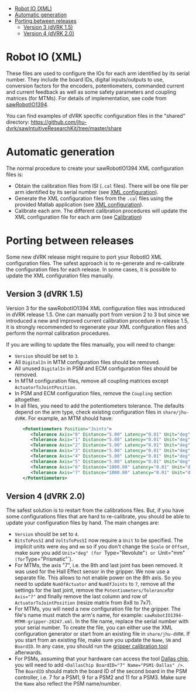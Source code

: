 <!--ts-->
   * [Robot IO (XML)](#robot-io-xml)
   * [Automatic generation](#automatic-generation)
   * [Porting between releases](#porting-between-releases)
      * [Version 3 (dVRK 1.5)](#version-3-dvrk-15)
      * [Version 4 (dVRK 2.0)](#version-4-dvrk-20)

<!-- Added by: anton, at: 2021-04-05T15:25-04:00 -->

<!--te-->

# Robot IO (XML)

These files are used to configure the IOs for each arm identified by its serial number.  They include the board IDs, digital inputs/outputs to use, conversion factors for the encoders, potentiometers, commanded current and current feedback as well as some safety parameters and coupling matrices (for MTMs).  For details of implementation, see code from [sawRobotIO1394](https://github.com/jhu-saw/sawRobotIO1394).

You can find examples of dVRK specific configuration files in the "shared" directory:
https://github.com/jhu-dvrk/sawIntuitiveResearchKit/tree/master/share


# Automatic generation

The normal procedure to create your sawRobotIO1394 XML configuration files is:
* Obtain the calibration files from ISI (`.cal` files).  There will be one file per arm identified by its serial number (see [XML configuration](/jhu-dvrk/sawIntuitiveResearchKit/wiki/XMLConfig)).
* Generate the XML configuration files from the `.cal` files using the provided Matlab application (see [XML configuration](/jhu-dvrk/sawIntuitiveResearchKit/wiki/XMLConfig)).
* Calibrate each arm.  The different calibration procedures will update the XML configuration file for each arm (see [Calibration](/jhu-dvrk/sawIntuitiveResearchKit/wiki/Calibration))

# Porting between releases

Some new dVRK release might require to port your RobotIO XML configuration files.  The safest approach is to re-generate and re-calibrate the configuration files for each release.  In some cases, it is possible to update the XML configuration files manually.

## Version 3 (dVRK 1.5)

Version 3 for the sawRobotIO1394 XML configuration files was introduced in dVRK release 1.5.  One can manually port from version 2 to 3 but since we introduced a new and improved current calibration procedure in release 1.5, it is strongly recommended to regenerate your XML configuration files and perform the normal calibration procedures.

If you are willing to update the files manually, you will need to change:
* `Version` should be set to `3`.
* All `DigitalIn` in MTM configuration files should be removed.
* All unused `DigitalIn` in PSM and ECM configuration files should be removed.
* In MTM configuration files, remove all coupling matrices except `ActuatorToJointPosition`.
* In PSM and ECM configuration files, remove the `Coupling` section altogether.
* In all files, you need to add the potentiometers tolerance.  The defaults depend on the arm type, check existing configuration files in `share/jhu-dVRK`.  For example, an MTM should have:
   ```XML
      <Potentiometers Position="Joints">
         <Tolerance Axis="0" Distance="5.00" Latency="0.01" Unit="deg"/>
         <Tolerance Axis="1" Distance="5.00" Latency="0.01" Unit="deg"/>
         <Tolerance Axis="2" Distance="5.00" Latency="0.01" Unit="deg"/>
         <Tolerance Axis="3" Distance="5.00" Latency="0.01" Unit="deg"/>
         <Tolerance Axis="4" Distance="5.00" Latency="0.01" Unit="deg"/>
         <Tolerance Axis="5" Distance="5.00" Latency="0.01" Unit="deg"/>
         <Tolerance Axis="6" Distance="1000.00" Latency="0.01" Unit="deg"/>
         <Tolerance Axis="7" Distance="1000.00" Latency="0.01" Unit="deg"/>
      </Potentiometers>
   ```

## Version 4 (dVRK 2.0)

The safest solution is to restart from the calibrations files.  But, if you have some configurations files that are hard to re-calibrate, you should be able to update your configuration files by hand.  The main changes are:
* `Version` should be set to `4`.
* `BitsToPosSI` and `VoltsToPosSI` now require a `Unit` to be specified.  The implicit units were `deg` and `mm` so if you don't change the `Scale` or `Offset`, make sure you add `Unit="deg" (for `Type="Revolute"`) or `Unit="mm"` (for `Type="Prismatic"`).
* For MTMs, the axis "7", i.e. the 8th and last joint has been removed.  It was used for the Hall Effect sensor in the gripper.  We now use a separate file.  This allows to not enable power on the 8th axis.  So you need to update `NumOfActuator` and `NumOfJoints` to `7`, remove all the settings for the last joint, remove the `Potentiometers/Tolerance`for `Axis="7"` and finally remove the last column and row of `ActuatorToJointPosition` (resize matrix from 8x8 to 7x7).
* For MTMs, you will need a new configuration file for the gripper.  The file's name must match the arm's name, for example: `sawRobotIO1394-MTMR-gripper-28247.xml`.  In the file name, replace the serial number with your serial number.  To create the file, you can either use the XML configuration generator or start from an existing file in `share/jhu-dVRK`.  If you start from an existing file, make sure you update the `Name`, `SN` and `BoardID`.  In any case, you should run the [gripper calibration tool](/jhu-dvrk/sawIntuitiveResearchKit/wiki/Calibration#3-gripper-on-mtms) afterwards.
* For PSMs, assuming that your hardware can access the tool [Dallas chip](/jhu-dvrk/sawIntuitiveResearchKit/wiki/Tool-Detection), you will need to add `<DallasChip BoardID="7" Name="PSM1-Dallas" />`.   The `BoardID` should match the board ID of the second board in the PSM controller, i.e. 7 for a PSM1, 9 for a PSM2 and 11 for a PSM3.  Make sure the `Name` also reflect the PSM name/number.
